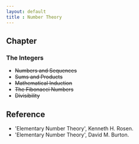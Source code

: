 ```yaml
---
layout: default
title : Number Theory
---
```


## Chapter

### The Integers

- ~~Numbers and Sequences~~
- ~~Sums and Products~~
- ~~Mathematical Induction~~
- ~~The Fibonacci Numbers~~
- ~~Divisibility~~

## Reference

- 'Elementary Number Theory', Kenneth H. Rosen.
- 'Elementary Number Theory', David M. Burton.